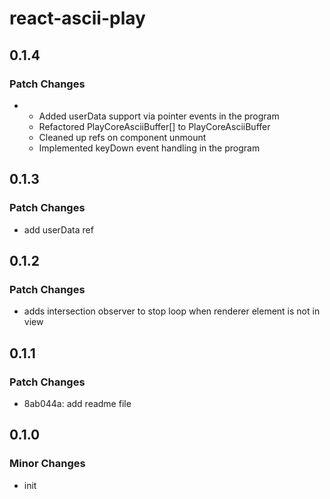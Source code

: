 # react-ascii-play

## 0.1.4

### Patch Changes

- - Added userData support via pointer events in the program
  - Refactored PlayCoreAsciiBuffer[] to PlayCoreAsciiBuffer
  - Cleaned up refs on component unmount
  - Implemented keyDown event handling in the program

## 0.1.3

### Patch Changes

- add userData ref

## 0.1.2

### Patch Changes

- adds intersection observer to stop loop when renderer element is not in view

## 0.1.1

### Patch Changes

- 8ab044a: add readme file

## 0.1.0

### Minor Changes

- init
